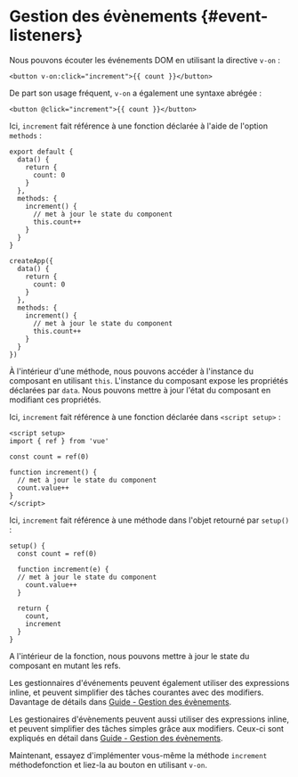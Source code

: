 # Gestion des évènements {#event-listeners}

Nous pouvons écouter les événements DOM en utilisant la directive `v-on` :

```vue-html
<button v-on:click="increment">{{ count }}</button>
```

De part son usage fréquent, `v-on` a également une syntaxe abrégée :

```vue-html
<button @click="increment">{{ count }}</button>
```

<div class="options-api">

Ici, `increment` fait référence à une fonction déclarée à l'aide de l'option `methods` :

<div class="sfc">

```js{7-12}
export default {
  data() {
    return {
      count: 0
    }
  },
  methods: {
    increment() {
      // met à jour le state du component
      this.count++
    }
  }
}
```

</div>
<div class="html">

```js{7-12}
createApp({
  data() {
    return {
      count: 0
    }
  },
  methods: {
    increment() {
      // met à jour le state du component
      this.count++
    }
  }
})
```

</div>

À l'intérieur d'une méthode, nous pouvons accéder à l'instance du composant en utilisant `this`. L'instance du composant expose les propriétés déclarées par `data`. Nous pouvons mettre à jour l'état du composant en modifiant ces propriétés.

</div>

<div class="composition-api">

<div class="sfc">

Ici, `increment` fait référence à une fonction déclarée dans `<script setup>` :

```vue{6-9}
<script setup>
import { ref } from 'vue'

const count = ref(0)

function increment() {
  // met à jour le state du component
  count.value++
}
</script>
```

</div>

<div class="html">

Ici, `increment` fait référence à une méthode dans l'objet retourné par `setup()` :

```js{$}
setup() {
  const count = ref(0)

  function increment(e) {
  // met à jour le state du component
    count.value++
  }

  return {
    count,
    increment
  }
}
```

</div>

A l'intérieur de la fonction, nous pouvons mettre à jour le state du composant en mutant les refs.

</div>

Les gestionnaires d'événements peuvent également utiliser des expressions inline, et peuvent simplifier des tâches courantes avec des modifiers. Davantage de détails dans <a target="_blank" href="/guide/essentials/event-handling.html">Guide - Gestion des évènements</a>.

Les gestionaires d'évènements peuvent aussi utiliser des expressions inline, et peuvent simplifier des tâches simples grâce aux modifiers. Ceux-ci sont expliqués en détail dans <a target="_blank" href="/guide/essentials/event-handling.html">Guide - Gestion des évènements</a>.

Maintenant, essayez d'implémenter vous-même la méthode `increment` <span class="options-api">méthode</span><span class="composition-api">fonction</span> et liez-la au bouton en utilisant `v-on`.
